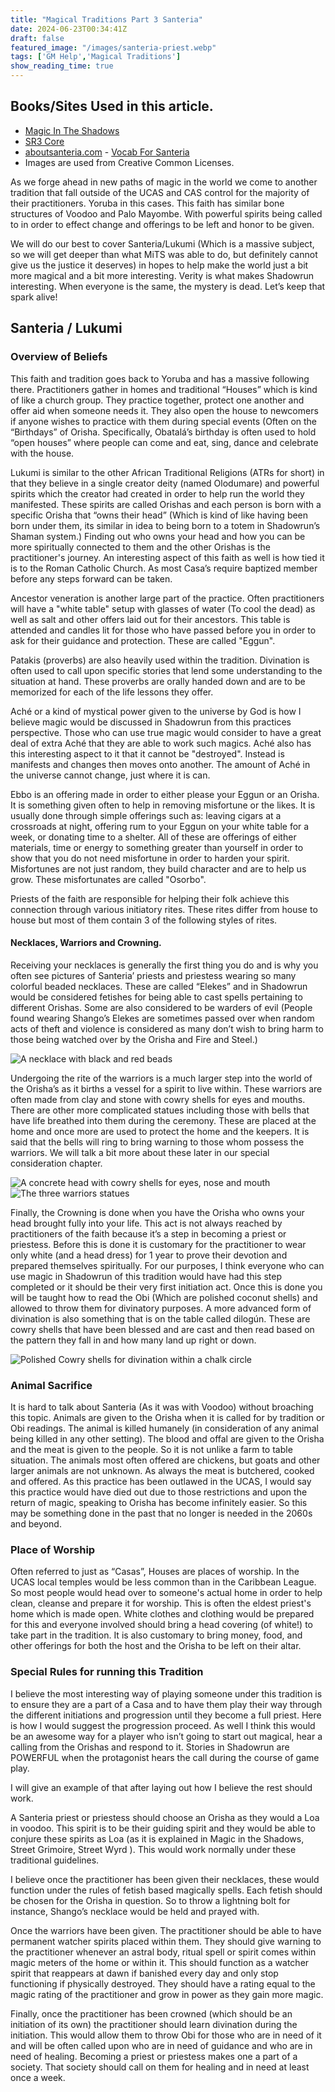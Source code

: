 ```yaml
---
title: "Magical Traditions Part 3 Santeria"
date: 2024-06-23T00:34:41Z
draft: false
featured_image: "/images/santeria-priest.webp"
tags: ['GM Help','Magical Traditions']
show_reading_time: true
---
```


## Books/Sites Used in this article. 
 - [Magic In The Shadows](https://amzn.to/3K4XN2U)
 - [SR3 Core](https://amzn.to/3WFuueI)
 - [aboutsanteria.com](http://www.aboutsanteria.com) - [Vocab For Santeria](http://www.aboutsanteria.com/vocabulary.html)
 - Images are used from Creative Common Licenses.

As we forge ahead in new paths of magic in the world we come to another tradition that fall outside of the UCAS and CAS control for the majority of their practitioners. Yoruba in this cases. This faith has similar bone structures of Voodoo and Palo Mayombe. With powerful spirits being called to in order to effect change and offerings to be left and honor to be given.

We will do our best to cover Santeria/Lukumi (Which is a massive subject, so we will get deeper than what MiTS was able to do, but definitely cannot give us the justice it deserves) in hopes to help make the world just a bit more magical and a bit more interesting. Verity is what makes Shadowrun interesting. When everyone is the same, the mystery is dead. Let’s keep that spark alive!

## Santeria / Lukumi

### Overview of Beliefs

This faith and tradition goes back to Yoruba and has a massive following there. Practitioners gather in homes and traditional “Houses” which is kind of like a church group. They practice together, protect one another and offer aid when someone needs it. They also open the house to newcomers if anyone wishes to practice with them during special events (Often on the “Birthdays” of Orisha. Specifically, Obatalá’s birthday is often used to hold “open houses” where people can come and eat, sing, dance and celebrate with the house.

Lukumi is similar to the other African Traditional Religions (ATRs for short) in that they believe in a single creator deity (named Olodumare) and powerful spirits which the creator had created in order to help run the world they manifested. These spirits are called Orishas and each person is born with a specific Orisha that “owns their head” (Which is kind of like having been born under them, its similar in idea to being born to a totem in Shadowrun’s Shaman system.) Finding out who owns your head and how you can be more spiritually connected to them and the other Orishas is the practitioner's journey. An interesting aspect of this faith as well is how tied it is to the Roman Catholic Church. As most Casa’s require baptized member before any steps forward can be taken.

Ancestor veneration is another large part of the practice. Often practitioners will have a "white table" setup with glasses of water (To cool the dead) as well as salt and other offers laid out for their ancestors. This table is attended and candles lit for those who have passed before you in order to ask for their guidance and protection. These are called "Eggun".

Patakis (proverbs) are also heavily used within the tradition. Divination is often used to call upon specific stories that lend some understanding to the situation at hand. These proverbs are orally handed down and are to be memorized for each of the life lessons they offer. 

Aché or a kind of mystical power given to the universe by God is how I believe magic would be discussed in Shadowrun from this practices perspective. Those who can use true magic would consider to have a great deal of extra Aché that they are able to work such magics. Aché also has this interesting aspect to it that it cannot be "destroyed". Instead is manifests and changes then moves onto another. The amount of Aché in the universe cannot change, just where it is can.

Ebbo is an offering made in order to either please your Eggun or an Orisha. It is something given often to help in removing misfortune or the likes. It is usually done through simple offerings such as: leaving cigars at a crossroads at night, offering rum to your Eggun on your white table for a week, or donating time to a shelter. All of these are offerings of either materials, time or energy to something greater than yourself in order to show that you do not need misfortune in order to harden your spirit. Misfortunes are not just random, they build character and are to help us grow. These misfortunates are called "Osorbo".

Priests of the faith are responsible for helping their folk achieve this connection through various initiatory rites. These rites differ from house to house but most of them contain 3 of the following styles of rites.

#### Necklaces, Warriors and Crowning.

Receiving your necklaces is generally the first thing you do and is why you often see pictures of Santeria’ priests and priestess wearing so many colorful beaded necklaces. These are called “Elekes” and in Shadowrun would be considered fetishes for being able to cast spells pertaining to different Orishas. Some are also considered to be warders of evil (People found wearing Shango’s Elekes are sometimes passed over when random acts of theft and violence is considered as many don’t wish to bring harm to those being watched over by the Orisha and Fire and Steel.)

![A necklace with black and red beads](/images/eleke.jpeg)


Undergoing the rite of the warriors is a much larger step into the world of the Orisha’s as it births a vessel for a spirit to live within. These warriors are often made from clay and stone with cowry shells for eyes and mouths. There are other more complicated statues including those with bells that have life breathed into them during the ceremony. These are placed at the home and once more are used to protect the home and the keepers. It is said that the bells will ring to bring warning to those whom possess the warriors. We will talk a bit more about these later in our special consideration chapter.

![A concrete head with cowry shells for eyes, nose and mouth](/images/Eleggua_head.jpg)
![The three warriors statues](/images/warriors.jpg)

Finally, the Crowning is done when you have the Orisha who owns your head brought fully into your life. This act is not always reached by practitioners of the faith because it’s a step in becoming a priest or priestess. Before this is done it is customary for the practitioner to wear only white (and a head dress) for 1 year to prove their devotion and prepared themselves spiritually.  For our purposes, I think everyone who can use magic in Shadowrun of this tradition would have had this step completed or it should be their very first initiation act. Once this is done you will be taught how to read the Obi (Which are polished coconut shells) and allowed to throw them for divinatory purposes. A more advanced form of divination is also something that is on the table called dilogún. These are cowry shells that have been blessed and are cast and then read based on the pattern they fall in and how many land up right or down. 

![Polished Cowry shells for divination within a chalk circle](/images/dilogun.jpg)

### Animal Sacrifice 

It is hard to talk about Santeria (As it was with Voodoo) without broaching this topic. Animals are given to the Orisha when it is called for by tradition or Obi readings. The animal is killed humanely (in consideration of any animal being killed in any other setting). The blood and offal are given to the Orisha and the meat is given to the people. So it is not unlike a farm to table situation. The animals most often offered are chickens, but goats and other larger animals are not unknown. As always the meat is butchered, cooked and offered. As this practice has been outlawed in the UCAS, I would say this practice would have died out due to those restrictions and upon the return of magic, speaking to Orisha has become infinitely easier. So this may be something done in the past that no longer is needed in the 2060s and beyond.


### Place of Worship

Often referred to just as “Casas”, Houses are places of worship. In the UCAS local temples would be less common than in the Caribbean League. So most people would head over to someone's actual home in order to help clean, cleanse and prepare it for worship. This is often the eldest priest's home which is made open. White clothes and clothing would be prepared for this and everyone involved should bring a head covering (of white!) to take part in the tradition. It is also customary to bring money, food, and other offerings for both the host and the Orisha to be left on their altar.


### Special Rules for running this Tradition

I believe the most interesting way of playing someone under this tradition is to ensure they are a part of a Casa and to have them play their way through the different initiations and progression until they become a full priest. Here is how I would suggest the progression proceed. As well I think this would be an awesome way for a player who isn’t going to start out magical, hear a calling from the Orishas and respond to it. Stories in Shadowrun are POWERFUL when the protagonist hears the call during the course of game play. 

I will give an example of that after laying out how I believe the rest should work.

A Santeria priest or priestess should choose an Orisha as they would a Loa in voodoo. This spirit is to be their guiding spirit and they would be able to conjure these spirits as Loa (as it is explained in Magic in the Shadows, Street Grimoire, Street Wyrd ). This would work normally under these traditional guidelines.

I believe once the practitioner has been given their necklaces, these would function under the rules of fetish based magically spells. Each fetish should be chosen for the Orisha in question. So to throw a lightning bolt for instance, Shango’s necklace would be held and prayed with.

Once the warriors have been given. The practitioner should be able to have permanent watcher spirits placed within them. They should give warning to the practitioner whenever an astral body, ritual spell or spirit comes within magic meters of the home or within it. This should function as a watcher spirit that reappears at dawn if banished every day and only stop functioning if physically destroyed. They should have a rating equal to the magic rating of the practitioner and grow in power as they gain more magic.

Finally, once the practitioner has been crowned (which should be an initiation of its own) the practitioner should learn divination during the initiation. This would allow them to throw Obi for those who are in need of it and will be often called upon who are in need of guidance and who are in need of healing. Becoming a priest or priestess makes one a part of a society. That society should call on them for healing and in need at least once a week.
